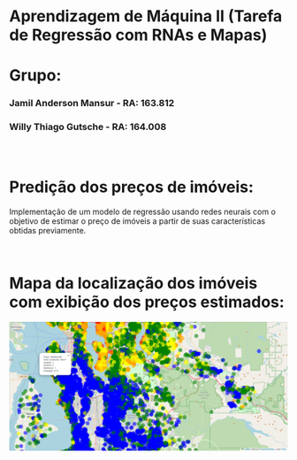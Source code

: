 # Aprendizagem de Máquina II (Tarefa de Regressão com RNAs e Mapas)

# Grupo: 

<h3> Jamil Anderson Mansur - RA: 163.812<h3>
<h3> Willy Thiago Gutsche - RA: 164.008<h3>

<br>

# Predição dos preços de imóveis:

Implementação de um modelo de regressão usando redes neurais com o objetivo de estimar o preço de imóveis a partir de suas características obtidas previamente.

<br>

# Mapa da localização dos imóveis com exibição dos preços estimados:

<img src=".\assets\mapa.png" ><img>